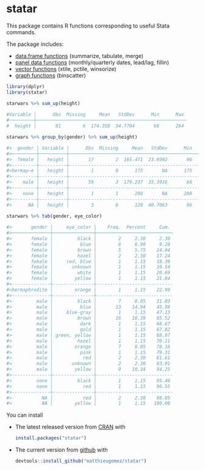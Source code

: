 statar
======

This package contains R functions corresponding to useful Stata commands.

The package includes:
- [data.frame functions](vignettes/data-frames.Rmd) (summarize, tabulate, merge)
- [panel data functions](vignettes/panel-data.Rmd) (monthly/quarterly dates, lead/lag, fillin)
- [vector functions](vignettes/vector.Rmd) (xtile, pctile, winsorize)
- [graph functions](vignettes/graph.Rmd) (binscatter)


```R
library(dplyr)
library(statar)

starwars %>% sum_up(height)
 
#Variable │      Obs  Missing     Mean   StdDev      Min      Max 
#─────────┼───────────────────────────────────────────────────────
#  height │       81        6  174.358  34.7704       66      264 

starwars %>% group_by(gender) %>% sum_up(height)

#>  gender │ Variable │      Obs  Missing     Mean   StdDev      Min      Max 
#>─────────┼──────────┼───────────────────────────────────────────────────────
#>  female │   height │       17        2  165.471  23.0302       96      213 
#>---------┼----------┼-------------------------------------------------------
#>hermap~e │   height │        1        0      175       NA      175      175 
#>---------┼----------┼-------------------------------------------------------
#>    male │   height │       59        3  179.237  35.3916       66      264 
#>---------┼----------┼-------------------------------------------------------
#>    none │   height │        1        1      200       NA      200      200 
#>---------┼----------┼-------------------------------------------------------
#>      NA │   height │        3        0      120  40.7063       96      167

starwars %>% tab(gender, eye_color)
 
#>       gender │     eye_color │    Freq.  Percent     Cum. 
#>──────────────┼───────────────┼────────────────────────────
#>       female │         black │        2     2.30     2.30 
#>       female │          blue │        6     6.90     9.20 
#>       female │         brown │        5     5.75    14.94 
#>       female │         hazel │        2     2.30    17.24 
#>       female │     red, blue │        1     1.15    18.39 
#>       female │       unknown │        1     1.15    19.54 
#>       female │         white │        1     1.15    20.69 
#>       female │        yellow │        1     1.15    21.84 
#>--------------┼---------------┼----------------------------
#>hermaphrodite │        orange │        1     1.15    22.99 
#>--------------┼---------------┼----------------------------
#>         male │         black │        7     8.05    31.03 
#>         male │          blue │       13    14.94    45.98 
#>         male │     blue-gray │        1     1.15    47.13 
#>         male │         brown │       16    18.39    65.52 
#>         male │          dark │        1     1.15    66.67 
#>         male │          gold │        1     1.15    67.82 
#>         male │ green, yellow │        1     1.15    68.97 
#>         male │         hazel │        1     1.15    70.11 
#>         male │        orange │        7     8.05    78.16 
#>         male │          pink │        1     1.15    79.31 
#>         male │           red │        2     2.30    81.61 
#>         male │       unknown │        2     2.30    83.91 
#>         male │        yellow │        9    10.34    94.25 
#>--------------┼---------------┼----------------------------
#>         none │         black │        1     1.15    95.40 
#>         none │           red │        1     1.15    96.55 
#>--------------┼---------------┼----------------------------
#>           NA │           red │        2     2.30    98.85 
#>           NA │        yellow │        1     1.15   100.00 
```


You can install 

- The latest released version from [CRAN](https://CRAN.R-project.org/package=statar) with

	```R
	install.packages("statar")
	```
-  The current version from [github](https://github.com/matthieugomez/statar) with

	```R
	devtools::install_github("matthieugomez/statar")
	```

